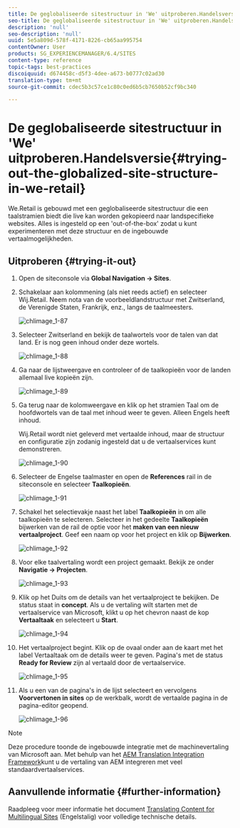 ```yaml
---
title: De geglobaliseerde sitestructuur in 'We' uitproberen.Handelsversie
seo-title: De geglobaliseerde sitestructuur in 'We' uitproberen.Handelsversie
description: 'null'
seo-description: 'null'
uuid: 5e5a809d-578f-4171-8226-cb65aa995754
contentOwner: User
products: SG_EXPERIENCEMANAGER/6.4/SITES
content-type: reference
topic-tags: best-practices
discoiquuid: d674458c-d5f3-4dee-a673-b0777c02ad30
translation-type: tm+mt
source-git-commit: cdec5b3c57ce1c80c0ed6b5cb7650b52cf9bc340

---
```



# De geglobaliseerde sitestructuur in &#39;We&#39; uitproberen.Handelsversie{#trying-out-the-globalized-site-structure-in-we-retail}

We.Retail is gebouwd met een geglobaliseerde sitestructuur die een taalstramien biedt die live kan worden gekopieerd naar landspecifieke websites. Alles is ingesteld op een &#39;out-of-the-box&#39; zodat u kunt experimenteren met deze structuur en de ingebouwde vertaalmogelijkheden.

## Uitproberen {#trying-it-out}

1. Open de siteconsole via **Global Navigation -> Sites**.
1. Schakelaar aan kolommening (als niet reeds actief) en selecteer Wij.Retail. Neem nota van de voorbeeldlandstructuur met Zwitserland, de Verenigde Staten, Frankrijk, enz., langs de taalmeesters.

   ![chlimage_1-87](assets/chlimage_1-87.png)

1. Selecteer Zwitserland en bekijk de taalwortels voor de talen van dat land. Er is nog geen inhoud onder deze wortels.

   ![chlimage_1-88](assets/chlimage_1-88.png)

1. Ga naar de lijstweergave en controleer of de taalkopieën voor de landen allemaal live kopieën zijn.

   ![chlimage_1-89](assets/chlimage_1-89.png)

1. Ga terug naar de kolomweergave en klik op het stramien Taal om de hoofdwortels van de taal met inhoud weer te geven. Alleen Engels heeft inhoud.

   Wij.Retail wordt niet geleverd met vertaalde inhoud, maar de structuur en configuratie zijn zodanig ingesteld dat u de vertaalservices kunt demonstreren.

   ![chlimage_1-90](assets/chlimage_1-90.png)

1. Selecteer de Engelse taalmaster en open de **References** rail in de siteconsole en selecteer **Taalkopieën**.

   ![chlimage_1-91](assets/chlimage_1-91.png)

1. Schakel het selectievakje naast het label **Taalkopieën** in om alle taalkopieën te selecteren. Selecteer in het gedeelte **Taalkopieën** bijwerken van de rail de optie voor het **maken van een nieuw vertaalproject**. Geef een naam op voor het project en klik op **Bijwerken**.

   ![chlimage_1-92](assets/chlimage_1-92.png)

1. Voor elke taalvertaling wordt een project gemaakt. Bekijk ze onder **Navigatie -> Projecten**.

   ![chlimage_1-93](assets/chlimage_1-93.png)

1. Klik op het Duits om de details van het vertaalproject te bekijken. De status staat in **concept**. Als u de vertaling wilt starten met de vertaalservice van Microsoft, klikt u op het chevron naast de kop **Vertaaltaak** en selecteert u **Start**.

   ![chlimage_1-94](assets/chlimage_1-94.png)

1. Het vertaalproject begint. Klik op de ovaal onder aan de kaart met het label Vertaaltaak om de details weer te geven. Pagina&#39;s met de status **Ready for Review** zijn al vertaald door de vertaalservice.

   ![chlimage_1-95](assets/chlimage_1-95.png)

1. Als u een van de pagina&#39;s in de lijst selecteert en vervolgens **Voorvertonen in sites** op de werkbalk, wordt de vertaalde pagina in de pagina-editor geopend.

   ![chlimage_1-96](assets/chlimage_1-96.png)

>[!NOTE]
>
>Deze procedure toonde de ingebouwde integratie met de machinevertaling van Microsoft aan. Met behulp van het [AEM Translation Integration Framework](/help/sites-administering/translation.md)kunt u de vertaling van AEM integreren met veel standaardvertaalservices.

## Aanvullende informatie {#further-information}

Raadpleeg voor meer informatie het document [Translating Content for Multilingual Sites](/help/sites-administering/translation.md) (Engelstalig) voor volledige technische details.

